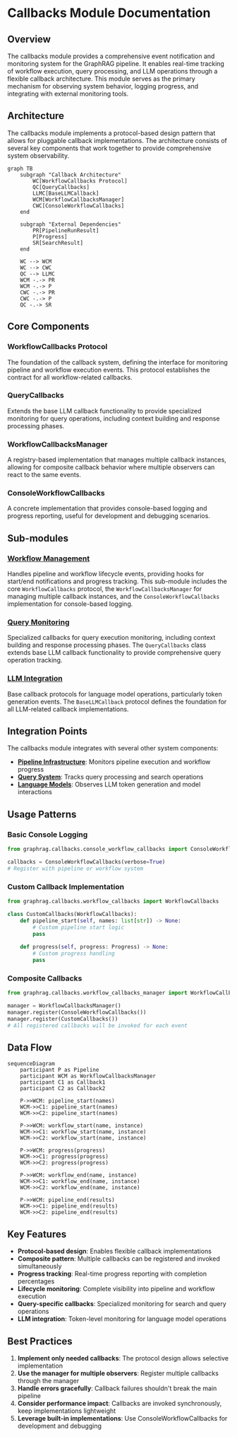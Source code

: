 # Callbacks Module Documentation

## Overview

The callbacks module provides a comprehensive event notification and monitoring system for the GraphRAG pipeline. It enables real-time tracking of workflow execution, query processing, and LLM operations through a flexible callback architecture. This module serves as the primary mechanism for observing system behavior, logging progress, and integrating with external monitoring tools.

## Architecture

The callbacks module implements a protocol-based design pattern that allows for pluggable callback implementations. The architecture consists of several key components that work together to provide comprehensive system observability.

```mermaid
graph TB
    subgraph "Callback Architecture"
        WC[WorkflowCallbacks Protocol]
        QC[QueryCallbacks]
        LLMC[BaseLLMCallback]
        WCM[WorkflowCallbacksManager]
        CWC[ConsoleWorkflowCallbacks]
    end
    
    subgraph "External Dependencies"
        PR[PipelineRunResult]
        P[Progress]
        SR[SearchResult]
    end
    
    WC --> WCM
    WC --> CWC
    QC --> LLMC
    WCM -.-> PR
    WCM -.-> P
    CWC -.-> PR
    CWC -.-> P
    QC -.-> SR
```

## Core Components

### WorkflowCallbacks Protocol
The foundation of the callback system, defining the interface for monitoring pipeline and workflow execution events. This protocol establishes the contract for all workflow-related callbacks.

### QueryCallbacks
Extends the base LLM callback functionality to provide specialized monitoring for query operations, including context building and response processing phases.

### WorkflowCallbacksManager
A registry-based implementation that manages multiple callback instances, allowing for composite callback behavior where multiple observers can react to the same events.

### ConsoleWorkflowCallbacks
A concrete implementation that provides console-based logging and progress reporting, useful for development and debugging scenarios.

## Sub-modules

### [Workflow Management](workflow_management.md)
Handles pipeline and workflow lifecycle events, providing hooks for start/end notifications and progress tracking. This sub-module includes the core `WorkflowCallbacks` protocol, the `WorkflowCallbacksManager` for managing multiple callback instances, and the `ConsoleWorkflowCallbacks` implementation for console-based logging.

### [Query Monitoring](query_monitoring.md)
Specialized callbacks for query execution monitoring, including context building and response processing phases. The `QueryCallbacks` class extends base LLM callback functionality to provide comprehensive query operation tracking.

### [LLM Integration](llm_integration.md)
Base callback protocols for language model operations, particularly token generation events. The `BaseLLMCallback` protocol defines the foundation for all LLM-related callback implementations.

## Integration Points

The callbacks module integrates with several other system components:

- **[Pipeline Infrastructure](pipeline_infrastructure.md)**: Monitors pipeline execution and workflow progress
- **[Query System](query_system.md)**: Tracks query processing and search operations
- **[Language Models](language_models.md)**: Observes LLM token generation and model interactions

## Usage Patterns

### Basic Console Logging
```python
from graphrag.callbacks.console_workflow_callbacks import ConsoleWorkflowCallbacks

callbacks = ConsoleWorkflowCallbacks(verbose=True)
# Register with pipeline or workflow system
```

### Custom Callback Implementation
```python
from graphrag.callbacks.workflow_callbacks import WorkflowCallbacks

class CustomCallbacks(WorkflowCallbacks):
    def pipeline_start(self, names: list[str]) -> None:
        # Custom pipeline start logic
        pass
    
    def progress(self, progress: Progress) -> None:
        # Custom progress handling
        pass
```

### Composite Callbacks
```python
from graphrag.callbacks.workflow_callbacks_manager import WorkflowCallbacksManager

manager = WorkflowCallbacksManager()
manager.register(ConsoleWorkflowCallbacks())
manager.register(CustomCallbacks())
# All registered callbacks will be invoked for each event
```

## Data Flow

```mermaid
sequenceDiagram
    participant P as Pipeline
    participant WCM as WorkflowCallbacksManager
    participant C1 as Callback1
    participant C2 as Callback2
    
    P->>WCM: pipeline_start(names)
    WCM->>C1: pipeline_start(names)
    WCM->>C2: pipeline_start(names)
    
    P->>WCM: workflow_start(name, instance)
    WCM->>C1: workflow_start(name, instance)
    WCM->>C2: workflow_start(name, instance)
    
    P->>WCM: progress(progress)
    WCM->>C1: progress(progress)
    WCM->>C2: progress(progress)
    
    P->>WCM: workflow_end(name, instance)
    WCM->>C1: workflow_end(name, instance)
    WCM->>C2: workflow_end(name, instance)
    
    P->>WCM: pipeline_end(results)
    WCM->>C1: pipeline_end(results)
    WCM->>C2: pipeline_end(results)
```

## Key Features

- **Protocol-based design**: Enables flexible callback implementations
- **Composite pattern**: Multiple callbacks can be registered and invoked simultaneously
- **Progress tracking**: Real-time progress reporting with completion percentages
- **Lifecycle monitoring**: Complete visibility into pipeline and workflow execution
- **Query-specific callbacks**: Specialized monitoring for search and query operations
- **LLM integration**: Token-level monitoring for language model operations

## Best Practices

1. **Implement only needed callbacks**: The protocol design allows selective implementation
2. **Use the manager for multiple observers**: Register multiple callbacks through the manager
3. **Handle errors gracefully**: Callback failures shouldn't break the main pipeline
4. **Consider performance impact**: Callbacks are invoked synchronously, keep implementations lightweight
5. **Leverage built-in implementations**: Use ConsoleWorkflowCallbacks for development and debugging